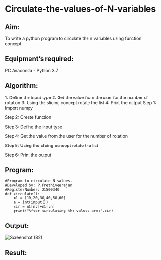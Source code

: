 # Circulate-the-values-of-N-variables
## Aim:
To write a python program to circulate the n variables using function concept
## Equipment’s required:
PC
Anaconda - Python 3.7
## Algorithm:
1: Define the input type
2: Get the value from the user for the number of rotation
3: Using the slicing concept rotate the list
4: Print the output
Step 1:
Import numpy

Step 2:
Create function

Step 3:
Define the input type

Step 4:
Get the value from the user for the number of rotation

Step 5:
Using the slicing concept rotate the list

Step 6:
Print the output
## Program:
````
#Program to circulate N values.
#Developed by: P.Prethiveerajan
#RegisterNumber: 21500340
def circulate():
    n1 = [10,20,30,40,50,60]
    n = int(input())
    cir = n1[n:]+n1[:n]
    print("After circulating the values are:",cir)
````

## Output:
![Screenshot (82)](https://user-images.githubusercontent.com/94233064/143885098-38716a5f-44e0-4941-901c-7aee821fafc3.png)




## Result:
